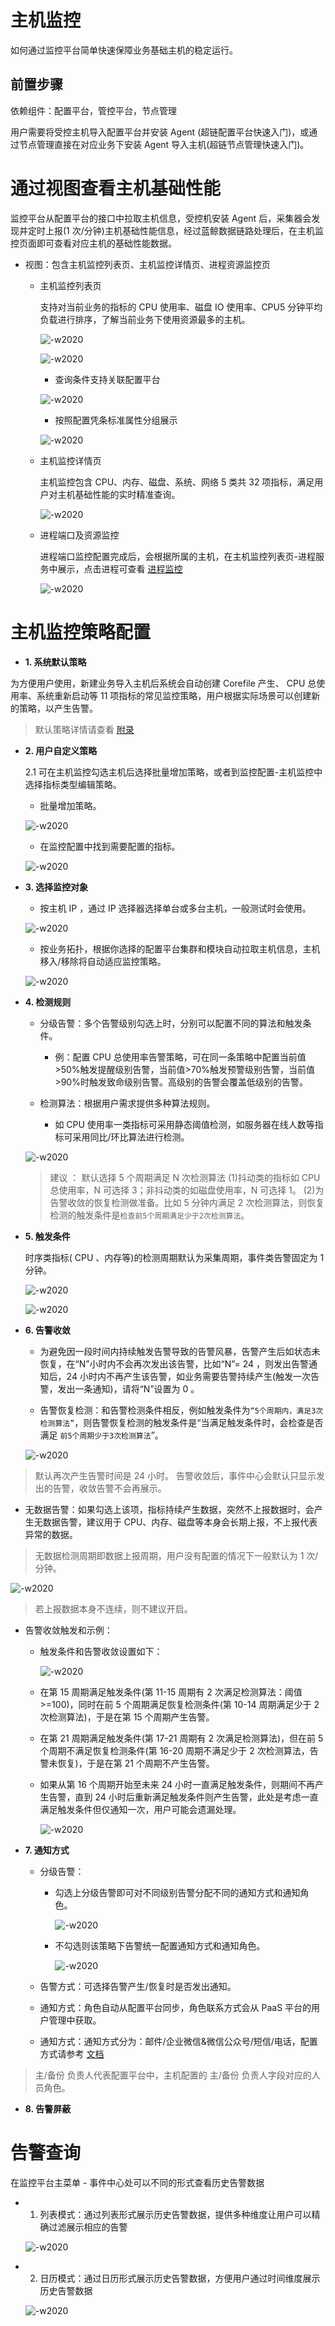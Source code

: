 # 主机监控

如何通过监控平台简单快速保障业务基础主机的稳定运行。

## 前置步骤

依赖组件：配置平台，管控平台，节点管理

用户需要将受控主机导入配置平台并安装 Agent (超链配置平台快速入门)，或通过节点管理直接在对应业务下安装 Agent 导入主机(超链节点管理快速入门)。

# 通过视图查看主机基础性能

监控平台从配置平台的接口中拉取主机信息，受控机安装 Agent 后，采集器会发现并定时上报(1 次/分钟)主机基础性能信息，经过蓝鲸数据链路处理后，在主机监控页面即可查看对应主机的基础性能数据。

- 视图：包含主机监控列表页、主机监控详情页、进程资源监控页

  - 主机监控列表页

    支持对当前业务的指标的 CPU 使用率、磁盘 IO 使用率、CPU5 分钟平均负载进行排序，了解当前业务下使用资源最多的主机。

    ![-w2020](../media/15367262171256.jpg)

    ![-w2020](../media/15367265482031.jpg)

    - 查询条件支持关联配置平台

    ![-w2020](../media/15367266647004.jpg)

    - 按照配置凭条标准属性分组展示

    ![-w2020](../media/15367437077809.jpg)

  - 主机监控详情页

    主机监控包含 CPU、内存、磁盘、系统、网络 5 类共 32 项指标，满足用户对主机基础性能的实时精准查询。

    ![-w2020](../media/15367418510768.jpg)

  - 进程端口及资源监控

    进程端口监控配置完成后，会根据所属的主机，在主机监控列表页-进程服务中展示，点击进程可查看 [进程监控](5.1/监控平台/快速入门/进程监控/process_monitor_front.md)

    ![-w2020](../media/15367426268275.jpg)


# 主机监控策略配置

- **1. 系统默认策略**

为方便用户使用，新建业务导入主机后系统会自动创建 Corefile 产生、 CPU 总使用率、系统重新启动等 11 项指标的常见监控策略，用户根据实际场景可以创建新的策略，以产生告警。

> 默认策略详情请查看 [附录](host_monitor_end.md)

- **2. 用户自定义策略**

  2.1 可在主机监控勾选主机后选择批量增加策略，或者到监控配置-主机监控中选择指标类型编辑策略。

  - 批量增加策略。

  ![-w2020](../media/host_monitor_config.png)

  - 在监控配置中找到需要配置的指标。

  ![-w2020](../media/15367439293084.jpg)


- **3. 选择监控对象**

  - 按主机 IP ，通过 IP 选择器选择单台或多台主机，一般测试时会使用。

  ![-w2020](../media/host_monitior_object.png)

  - 按业务拓扑，根据你选择的配置平台集群和模块自动拉取主机信息，主机移入/移除将自动适应监控策略。

  ![-w2020](../media/monitor004.png)

- **4. 检测规则**

  - 分级告警：多个告警级别勾选上时，分别可以配置不同的算法和触发条件。

    - 例：配置 CPU 总使用率告警策略，可在同一条策略中配置当前值>50%触发提醒级别告警，当前值>70%触发预警级别告警，当前值>90%时触发致命级别告警。高级别的告警会覆盖低级别的告警。

  - 检测算法：根据用户需求提供多种算法规则。

    - 如 CPU 使用率一类指标可采用静态阈值检测，如服务器在线人数等指标可采用同比/环比算法进行检测。

  ![-w2020](../media/monitor005.png)

  > 建议 ： 默认选择 5 个周期满足 N 次检测算法
  > (1)抖动类的指标如 CPU 总使用率，N 可选择 3；非抖动类的如磁盘使用率，N 可选择 1。
  > (2)为告警收敛的恢复检测做准备。比如 5 分钟内满足 2 次检测算法，则恢复检测的触发条件是`检查前5个周期满足少于2次检测算法`。

- **5. 触发条件**

  时序类指标( CPU 、内存等)的检测周期默认为采集周期，事件类告警固定为 1 分钟。

  ![-w2020](../media/monitor006.png)

  ![-w2020](../media/monitor007.png)

- **6. 告警收敛**

  - 为避免因一段时间内持续触发告警导致的告警风暴，告警产生后如状态未恢复，在“N”小时内不会再次发出该告警，比如“N”= 24 ，则发出告警通知后，24 小时内不再产生该告警，如业务需要告警持续产生(触发一次告警，发出一条通知)，请将“N”设置为 0 。

  - 告警恢复检测：和告警检测条件相反，例如触发条件为`“5个周期内，满足3次检测算法”`，则告警恢复检测的触发条件是“当满足触发条件时，会检查是否满足 `前5个周期少于3次检测算法`”。

  ![-w2020](../media/monitor008.png)

> 默认再次产生告警时间是 24 小时。
> 告警收敛后，事件中心会默认只显示发出的告警，收敛告警不会再展示。

  - 无数据告警：如果勾选上该项，指标持续产生数据，突然不上报数据时，会产生无数据告警，建议用于 CPU、内存、磁盘等本身会长期上报，不上报代表异常的数据。

> 无数据检测周期即数据上报周期，用户没有配置的情况下一般默认为 1 次/分钟。

  ![-w2020](../media/monitor009.png)

  > 若上报数据本身不连续，则不建议开启。

  - 告警收敛触发和示例：
    - 触发条件和告警收敛设置如下：

      ![-w2020](../media/monitor010.png)

    - 在第 15 周期满足触发条件(第 11-15 周期有 2 次满足检测算法：阈值>=100)，同时在前 5 个周期满足恢复检测条件(第 10-14 周期满足少于 2 次检测算法)，于是在第 15 个周期产生告警。

    - 在第 21 周期满足触发条件(第 17-21 周期有 2 次满足检测算法)，但在前 5 个周期不满足恢复检测条件(第 16-20 周期不满足少于 2 次检测算法，告警未恢复)，于是在第 21 个周期不产生告警。

    - 如果从第 16 个周期开始至未来 24 小时一直满足触发条件，则期间不再产生告警，直到 24 小时后重新满足触发条件则产生告警，此处是考虑一直满足触发条件但仅通知一次，用户可能会遗漏处理。

      ![-w2020](../media/15391535322210.jpg)

- **7. 通知方式**

  - 分级告警：

    - 勾选上分级告警即可对不同级别告警分配不同的通知方式和通知角色。

      ![-w2020](../media/host_monitor_notice.png)

    - 不勾选则该策略下告警统一配置通知方式和通知角色。

      ![-w2020](../media/host_monitor_notice2.png)

  - 告警方式：可选择告警产生/恢复时是否发出通知。

  - 通知方式：角色自动从配置平台同步，角色联系方式会从 PaaS 平台的用户管理中获取。

  - 通知方式：通知方式分为：邮件/企业微信&微信公众号/短信/电话，配置方式请参考 [文档](https://bk.tencent.com/docs/document/5.1/1/14)

> 主/备份 负责人代表配置平台中，主机配置的 主/备份 负责人字段对应的人员角色。

- **8. 告警屏蔽**

# 告警查询

在监控平台主菜单 - 事件中心处可以不同的形式查看历史告警数据

  - 1. 列表模式：通过列表形式展示历史告警数据，提供多种维度让用户可以精确过滤展示相应的告警

    ![-w2020](../media/monitor_check_alarm.png)

  - 2. 日历模式：通过日历形式展示历史告警数据，方便用户通过时间维度展示历史告警数据

    ![-w2020](../media/monitor_check_alarm2.png)
